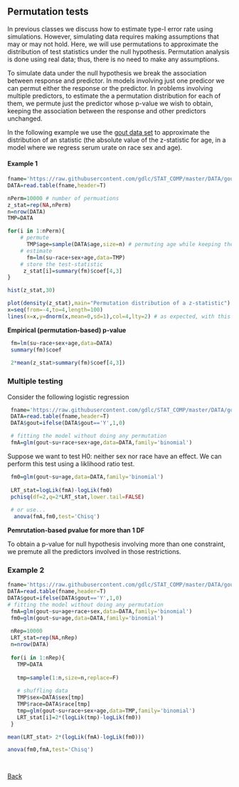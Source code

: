 ## Permutation tests

In previous classes we discuss how to estimate type-I error rate using simulations. 
However, simulating data requires making assumptions that may or may not hold. Here, we will use permutations to approximate the distribution of test statistics under the null hypothesis. Permutation analysis is done using real data; thus, there is no need to make any assumptions.

To simulate data under the null hypothesis we break the association between response and predictor. In models involving just one predicor we can permut either the response or the predictor. In problems involving multiple predictors, to estimate the a permutation distribution for each of them, we permute just the predictor whose p-value we wish to obtain, keeping the association between the response and other predictors unchanged.

In the following example we use the [gout data set](https://github.com/gdlc/STAT_COMP/blob/master/DATA/goutData.txt) to approximate the distribution of an statistic (the absolute value of the z-statistic for age, in a model where we regress serum urate on race sex and age).

#### Example 1
```r
fname='https://raw.githubusercontent.com/gdlc/STAT_COMP/master/DATA/goutData.txt'
DATA=read.table(fname,header=T)

nPerm=10000 # number of permuations
z_stat=rep(NA,nPerm)
n=nrow(DATA)
TMP=DATA

for(i in 1:nPerm){
	# permute
	  TMP$age=sample(DATA$age,size=n) # permuting age while keeping the other variables un-touched.
	# estimate
	  fm=lm(su~race+sex+age,data=TMP)	  
	# store the test-statistic
	 z_stat[i]=summary(fm)$coef[4,3]
}

hist(z_stat,30)

plot(density(z_stat),main="Permutation distribution of a z-statistic")
x=seq(from=-4,to=4,length=100)
lines(x=x,y=dnorm(x,mean=0,sd=1),col=4,lty=2) # as expected, with this sample size, the z-statistic follows approximately a N(0,1)

```

**Empirical (permutation-based) p-value**

```r
 fm=lm(su~race+sex+age,data=DATA)
 summary(fm)$coef
 
 2*mean(z_stat>summary(fm)$coef[4,3])
```

### Multiple testing

Consider the following logistic regression

```r
 fname='https://raw.githubusercontent.com/gdlc/STAT_COMP/master/DATA/goutData.txt'
 DATA=read.table(fname,header=T)
 DATA$gout=ifelse(DATA$gout=='Y',1,0)

 # fitting the model without doing any permutation
 fmA=glm(gout~su+race+sex+age,data=DATA,family='binomial')
```

Suppose we want to test H0: neither sex nor race have an effect. We can perform this test using a liklihood ratio test.

```r
 fm0=glm(gout~su+age,data=DATA,family='binomial')
  
 LRT_stat=logLik(fmA)-logLik(fm0)
 pchisq(df=2,q=2*LRT_stat,lower.tail=FALSE)
  
 # or use...
  anova(fmA,fm0,test='Chisq')
```

**Pemrutation-based pvalue for more than 1 DF**

To obtain a p-value for null hypothesis involving more than one constraint, we premute all the predictors involved in those restrictions.

### Example 2
```r
fname='https://raw.githubusercontent.com/gdlc/STAT_COMP/master/DATA/goutData.txt'
DATA=read.table(fname,header=T)
DATA$gout=ifelse(DATA$gout=='Y',1,0)
# fitting the model without doing any permutation
 fmA=glm(gout~su+age+race+sex,data=DATA,family='binomial')
 fm0=glm(gout~su+age,data=DATA,family='binomial')
 
 nRep=10000
 LRT_stat=rep(NA,nRep)
 n=nrow(DATA)
 
 for(i in 1:nRep){
   TMP=DATA
   
   tmp=sample(1:n,size=n,replace=F)
   
   # shuffling data
   TMP$sex=DATA$sex[tmp]
   TMP$race=DATA$race[tmp]   
   tmp=glm(gout~su+race+sex+age,data=TMP,family='binomial')
   LRT_stat[i]=2*(logLik(tmp)-logLik(fm0))
 }

mean(LRT_stat> 2*(logLik(fmA)-logLik(fm0)))

anova(fm0,fmA,test='Chisq')

 
```

[Back](https://github.com/gdlc/STAT_COMP/)
